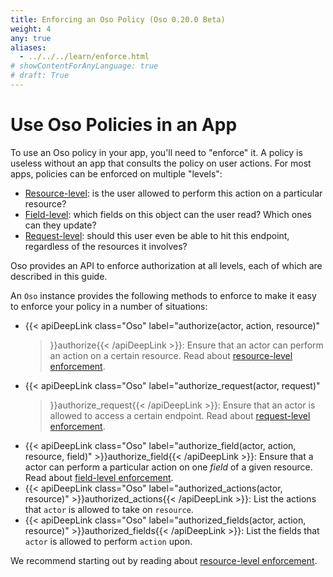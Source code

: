 ```yaml
---
title: Enforcing an Oso Policy (Oso 0.20.0 Beta)
weight: 4
any: true
aliases:
  - ../../../learn/enforce.html
# showContentForAnyLanguage: true
# draft: True
---
```


# Use Oso Policies in an App

To use an Oso policy in your app, you'll need to "enforce" it. A policy is
useless without an app that consults the policy on user actions. For most apps,
policies can be enforced on multiple "levels":
  - [Resource-level](resource.html): is the user allowed to perform this action on a particular resource?
  - [Field-level](field.html): which fields on this object can the user read? Which ones can they update?
  - [Request-level](request.html): should this user even be able to hit this endpoint, regardless of the resources it involves?
  <!-- - [Query-level](query.html): fetch all the resources that the user has access to. -->

Oso provides an API to enforce authorization at all levels, each of which are
described in this guide.

An `Oso` instance provides the following methods to enforce to make it easy to
enforce your policy in a number of situations:

- {{< apiDeepLink class="Oso" label="authorize(actor, action, resource)"
  >}}authorize{{< /apiDeepLink >}}: Ensure that an actor can perform an action
  on a certain resource. Read about [resource-level enforcement](resource.html).
- {{< apiDeepLink class="Oso" label="authorize_request(actor, request)"
  >}}authorize_request{{< /apiDeepLink >}}:
  Ensure that an actor is allowed to access a certain endpoint. Read about
  [request-level enforcement](request.html).
- {{< apiDeepLink class="Oso" label="authorize_field(actor, action, resource, field)" >}}authorize_field{{< /apiDeepLink >}}:
  Ensure that a actor can perform a particular action on one _field_ of a given
  resource. Read about [field-level enforcement](field.html).
- {{< apiDeepLink class="Oso" label="authorized_actions(actor, resource)" >}}authorized_actions{{< /apiDeepLink >}}:
  List the actions that `actor` is allowed to take on `resource`.
- {{< apiDeepLink class="Oso" label="authorized_fields(actor, action, resource)" >}}authorized_fields{{< /apiDeepLink >}}:
  List the fields that `actor` is allowed to perform `action` upon.


We recommend starting out by reading about [resource-level enforcement](resource.html).
